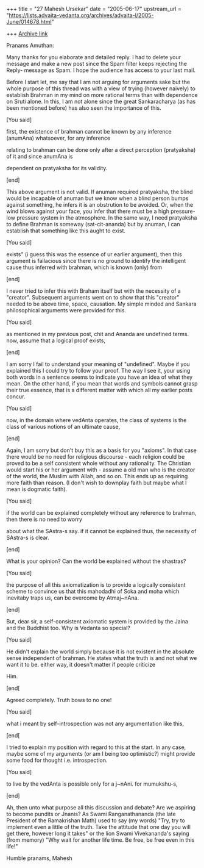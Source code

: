 +++
title = "27 Mahesh Ursekar"
date = "2005-06-17"
upstream_url = "https://lists.advaita-vedanta.org/archives/advaita-l/2005-June/014678.html"

+++
[Archive link](https://lists.advaita-vedanta.org/archives/advaita-l/2005-June/014678.html)

Pranams Amuthan: 

 Many thanks for you elaborate and detailed reply. I had to delete your 
message and make a new post since the Spam filter keeps rejecting the Reply- 
message as Spam. I hope the audience has access to your last mail.

 Before I start let, me say that I am not arguing for arguments sake but the 
whole purpose of this thread was with a view of trying (however naively) to 
establish Brahman in my mind on more rational terms than with dependence on 
Sruti alone. In this, I am not alone since the great Sankaracharya (as has 
been mentioned before) has also seen the importance of this. 

 [You said]

first, the existence of brahman cannot be known by any inference (anumAna) 
whatsoever, for any inference 

relating to brahman can be done only after a direct perception (pratyaksha) 
of it and since anumAna is 

dependent on pratyaksha for its validity.

[end]

 This above argument is not valid. If anuman required pratyaksha, the blind 
would be incapable of anuman but we know when a blind person bumps against 
something, he infers it is an obstrution to be avoided. Or, when the wind 
blows against your face, you infer that there must be a high pressure-low 
pressure system in the atmosphere. In the same way, I need pratyaksha to 
define Brahman is someway (sat-cit-ananda) but by anuman, I can establish 
that something like this aught to exist. 

 [You said]

exists" (i guess this was the essence of ur earlier argument), then this 
argument is fallacious since there is no ground to identify the intelligent 
cause thus inferred with brahman, which is known (only) from 

[end]

 I never tried to infer this with Braham itself but with the necessity of a 
"creator". Subsequent arguments went on to show that this "creator" needed 
to be above time, space, causation. My simple minded and Sankara 
philosophical arguments were provided for this. 

 [You said]

as mentioned in my previous post, chit and Ananda are undefined terms. now, 
assume that a logical proof exists,

[end]

 I am sorry I fail to understand your meaning of "undefined". Maybe if you 
explained this I could try to follow your proof. The way I see it, your 
using both words in a sentence seems to indicate you have an idea of what 
they mean. On the other hand, if you mean that words and symbols cannot 
grasp their true essence, that is a different matter with which all my 
earlier posts concur. 

 [You said]

now, in the domain where vedAnta operates, the class of systems is the class 
of various notions of an ultimate cause, 

[end]

 Again, I am sorry but don't buy this as a basis for you "axioms". In that 
case there would be no need for religious discourse - each religion could be 
proved to be a self consistent whole without any rationality. The Christian 
would start his or her argument with - assume a old man who is the creator 
of the world, the Muslim with Allah, and so on. This ends up as requiring 
more faith than reason. (I don't wish to downplay faith but maybe what I 
mean is dogmatic faith). 

 [You said]

if the world can be explained completely without any reference to brahman, 
then there is no need to worry

about what the SAstra-s say. if it cannot be explained thus, the necessity 
of SAstra-s is clear. 

[end]

 What is your opinion? Can the world be explained without the shastras? 

 [You said]

the purpose of all this axiomatization is to provide a logically consistent 
scheme to convince us that this mahodadhi of Soka and moha which inevitaby 
traps us, can be overcome by Atmaj~nAna.

[end]

 But, dear sir, a self-consistent axiomatic system is provided by the Jaina 
and the Buddhist too. Why is Vedanta so special?

 [You said]

He didn't explain the world simply because it is not existent in the 
absolute sense independent of brahman. He states what the truth is and not 
what we want it to be. either way, it doesn't matter if people criticize 

Him.

[end[

 Agreed completely. Truth bows to no one!

 [You said]

what i meant by self-introspection was not any argumentation like this, 

[end[

 I tried to explain my position with regard to this at the start. In any 
case, maybe some of my arguments (or am I being too optimistic?) might 
provide some food for thought i.e. introspection.

 [You said]

to live by the vedAnta is possible only for a j~nAni. for mumukshu-s, 

[end]

 Ah, then unto what purpose all this discussion and debate? Are we aspiring 
to become pundits or Jnanis? As Swami Ranganathananda (the late President of 
the Ramakrishan Math) used to say (my words) "Try, try to implement even a 
little of the truth. Take the attitude that one day you will get there, 
however long it takes" or the lion Swami Vivekananda's saying (from memory) 
"Why wait for another life time. Be free, be free even in this life!" 

 Humble pranams, Mahesh

